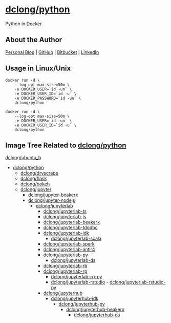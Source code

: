 # [dclong/python](https://hub.docker.com/r/dclong/python/)

Python in Docker. 

## About the Author

[Personal Blog](http://www.legendu.net)   |   [GitHub](https://github.com/dclong)   |   [Bitbucket](https://bitbucket.org/dclong/)   |   [LinkedIn](http://www.linkedin.com/in/ben-chuanlong-du-1239b221/)

## Usage in Linux/Unix

```
docker run -d \
    --log-opt max-size=50m \
    -e DOCKER_USER=`id -un` \
    -e DOCKER_USER_ID=`id -u` \
    -e DOCKER_PASSWORD=`id -un` \
    dclong/python
```

```
docker run -d \
    --log-opt max-size=50m \
    -e DOCKER_USER=`id -un` \
    -e DOCKER_USER_ID=`id -u` \
    dclong/python
```
## Image Tree Related to [dclong/python](https://hub.docker.com/r/dclong/python/)

[dclong/ubuntu_b](https://hub.docker.com/r/dclong/ubuntu_b/)

- [dclong/python](https://hub.docker.com/r/dclong/python/)
    - [dclong/dryscrape](https://hub.docker.com/r/dclong/dryscrape/)
    - [dclong/flask](https://hub.docker.com/r/dclong/flask/)
    - [dclong/bokeh](https://hub.docker.com/r/dclong/bokeh/)
    - [dclong/jupyter](https://hub.docker.com/r/dclong/jupyter/)
        - [dclong/jupyter-beakerx](https://hub.docker.com/r/dclong/jupyter-beakerx/)
        - [dclong/jupyter-nodejs](https://hub.docker.com/r/dclong/jupyter-nodejs/)
            - [dclong/jupyterlab](https://hub.docker.com/r/dclong/jupyterlab/)
                - [dclong/jupyterlab-ts](https://hub.docker.com/r/dclong/jupyterlab-ts/)
                - [dclong/jupyterlab-js](https://hub.docker.com/r/dclong/jupyterlab-js/)
                - [dclong/jupyterlab-beakerx](https://hub.docker.com/r/dclong/jupyterlab-beakerx/)
                - [dclong/jupyterlab-tdodbc](https://hub.docker.com/r/dclong/jupyterlab-tdodbc/)
                - [dclong/jupyterlab-jdk](https://hub.docker.com/r/dclong/jupyterlab-jdk/)
                    - [dclong/jupyterlab-scala](https://hub.docker.com/r/dclong/jupyterlab-scala/)
                - [dclong/jupyterlab-spark](https://hub.docker.com/r/dclong/jupyterlab-spark/)
                - [dclong/jupyterlab-antlr4](https://hub.docker.com/r/dclong/jupyterlab-antlr4/)
                - [dclong/jupyterlab-py](https://hub.docker.com/r/dclong/jupyterlab-py/)
                    - [dclong/jupyterlab-ds](https://hub.docker.com/r/dclong/jupyterlab-ds/)
                - [dclong/jupyterlab-rb](https://hub.docker.com/r/dclong/jupyterlab-rb/)
                - [dclong/jupyterlab-rp](https://hub.docker.com/r/dclong/jupyterlab-rp/)
                    - [dclong/jupyterlab-rp-py](https://hub.docker.com/r/dclong/jupyterlab-rp-py/)
                    - [dclong/jupyterlab-rstudio](https://hub.docker.com/r/dclong/jupyterlab-rstudio/)
                            - [dclong/jupyterlab-rstudio-py](https://hub.docker.com/r/dclong/jupyterlab-rstudio-py/)
                - [dclong/jupyterhub](https://hub.docker.com/r/dclong/jupyterhub/)
                    - [dclong/jupyterhub-jdk](https://hub.docker.com/r/dclong/jupyterhub-jdk/)
                        - [dclong/jupyterhub-py](https://hub.docker.com/r/dclong/jupyterhub-py/)
                            - [dclong/jupyterhub-beakerx](https://hub.docker.com/r/dclong/jupyterhub-beakerx/)
                                - [dclong/jupyterhub-ds](https://hub.docker.com/r/dclong/jupyterhub-ds/)

